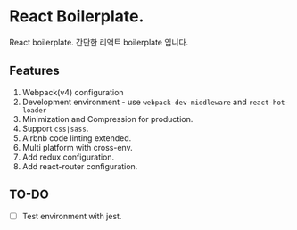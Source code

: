 # React Boilerplate.

React boilerplate.
간단한 리액트 boilerplate 입니다.

## Features
1. Webpack(v4) configuration
2. Development environment - use `webpack-dev-middleware` and `react-hot-loader`
3. Minimization and Compression for production.
4. Support `css|sass`.
5. Airbnb code linting extended.
6. Multi platform with cross-env.
7. Add redux configuration.
8. Add react-router configuration.

## TO-DO
- [ ] Test environment with jest.